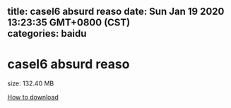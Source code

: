 
title: casel6 absurd reaso
date: Sun Jan 19 2020 13:23:35 GMT+0800 (CST)    
categories: baidu
---

# casel6 absurd reaso
size: 132.40 MB
 
 

[How to download](https://bpcam.bemobtrk.com/go/2ceec3aa-1ca2-46d6-b9ff-aaa5c184517c?jno=219)